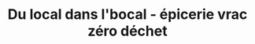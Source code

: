---
title: "Du local dans l'bocal - épicerie vrac zéro déchet"
url: /tracy-le-mont/du-local-dans-lbocal-epicerie-vrac-zero-dechet/
shop: commodité
---